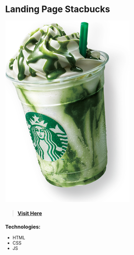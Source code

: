 # Landing Page Stacbucks

![image](img/img1.png)

> ### [Visit Here](https://starbucks-landing-lv.netlify.app/)

### Technologies:
- HTML
- CSS
- JS
